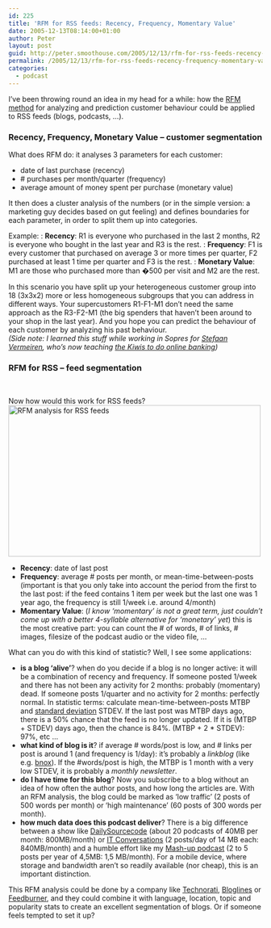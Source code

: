 ```yaml
---
id: 225
title: 'RFM for RSS feeds: Recency, Frequency, Momentary Value'
date: 2005-12-13T08:14:00+01:00
author: Peter
layout: post
guid: http://peter.smoothouse.com/2005/12/13/rfm-for-rss-feeds-recency-frequency-momentary-value/
permalink: /2005/12/13/rfm-for-rss-feeds-recency-frequency-momentary-value/
categories:
  - podcast
---
```

I&#8217;ve been throwing round an idea in my head for a while: how the [RFM method](http://en.wikipedia.org/wiki/RFM) for analyzing and prediction customer behaviour could be applied to RSS feeds (blogs, podcasts, &#8230;).

### Recency, Frequency, Monetary Value &#8211; customer segmentation

What does RFM do: it analyses 3 parameters for each customer:

  * date of last purchase (recency)
  * \# purchases per month/quarter (frequency)
  * average amount of money spent per purchase (monetary value)

It then does a cluster analysis of the numbers (or in the simple version: a marketing guy decides based on gut feeling) and defines boundaries for each parameter, in order to split them up into categories.

Example:
:   **Recency**: R1 is everyone who purchased in the last 2 months, R2 is everyone who bought in the last year and R3 is the rest. 
:   **Frequency**: F1 is every customer that purchased on average 3 or more times per quarter, F2 purchased at least 1 time per quarter and F3 is the rest.
:   **Monetary Value**: M1 are those who purchased more than �500 per visit and M2 are the rest.

In this scenario you have split up your heterogeneous customer group into 18 (3x3x2) more or less homogeneous subgroups that you can address in different ways. Your supercustomers R1-F1-M1 don&#8217;t need the same approach as the R3-F2-M1 (the big spenders that haven&#8217;t been around to your shop in the last year). And you hope you can predict the behaviour of each customer by analyzing his past behaviour.  
_(Side note: I learned this stuff while working in Sopres for [Stefaan Vermeiren](http://www.internetjournalistiek.be/dossiers/detail_ebanking.php?nieuwsid=138), who&#8217;s now teaching [the Kiwis to do online banking](http://www.rabobank.co.nz/))_

### RFM for RSS &#8211; feed segmentation

 

Now how would this work for RSS feeds?  
[<img loading="lazy" height="300" alt="RFM analysis for RSS feeds" src="http://static.flickr.com/34/73163154_e921c90b51.jpg" width="500" />](http://www.flickr.com/photos/pforret/73163154/ "Photo Sharing")

  * **Recency**: date of last post
  * **Frequency**: average # posts per month, or mean-time-between-posts (important is that you only take into account the period from the first to the last post: if the feed contains 1 item per week but the last one was 1 year ago, the frequency is still 1/week i.e. around 4/month)
  * **Momentary Value**: (_I know &#8216;momentary&#8217; is not a great term, just couldn&#8217;t come up with a better 4-syllable alternative for &#8216;monetary&#8217; yet_) this is the most creative part: you can count the # of words, # of links, # images, filesize of the podcast audio or the video file, &#8230;

What can you do with this kind of statistic? Well, I see some applications:

  * **is a blog &#8216;alive&#8217;**? when do you decide if a blog is no longer active: it will be a combination of recency and frequency. If someone posted 1/week and there has not been any activity for 2 months: probably (momentary) dead. If someone posts 1/quarter and no activity for 2 months: perfectly normal. In statistic terms: calculate mean-time-between-posts MTBP and [standard deviation](http://mathworld.wolfram.com/StandardDeviation.html) STDEV. If the last post was MTBP days ago, there is a 50% chance that the feed is no longer updated. If it is (MTBP + STDEV) days ago, then the chance is 84%. (MTBP + 2 * STDEV): 97%, etc &#8230;
  * **what kind of blog is it**? if average # words/post is low, and # links per post is around 1 (and frequency is 1/day): it&#8217;s probably a _linkblog_ (like e.g. [bnox](http://babynox.blogspot.com/)). If the #words/post is high, the MTBP is 1 month with a very low STDEV, it is probably a _monthly newsletter_.
  * **do I have time for this blog**? Now you subscribe to a blog without an idea of how often the author posts, and how long the articles are. With an RFM analysis, the blog could be marked as &#8216;low traffic&#8217; (2 posts of 500 words per month) or &#8216;high maintenance&#8217; (60 posts of 300 words per month).
  * **how much data does this podcast deliver**? There is a big difference between a show like [DailySourcecode](http://www.dailysourcecode.com) (about 20 podcasts of 40MB per month: 800MB/month) or [IT Conversations](http://www.itconversations.com/index.html) (2 posts/day of 14 MB each: 840MB/month) and a humble effort like my [Mash-up podcast](http://mashup.xampled.com) (2 to 5 posts per year of 4,5MB: 1,5 MB/month). For a mobile device, where storage and bandwidth aren&#8217;t so readily available (nor cheap), this is an important distinction.

This RFM analysis could be done by a company like [Technorati](http://www.technorati.com), [Bloglines](http://www.bloglines.com) or [Feedburner](http://www.feedburner.com), and they could combine it with language, location, topic and popularity stats to create an excellent segmentation of blogs. Or if someone feels tempted to set it up?